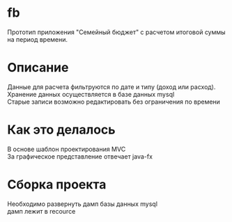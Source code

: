 # fb
Прототип приложения "Семейный бюджет" с расчетом итоговой суммы на период времени.<br>

# Описание
Данные для расчета фильтруются по дате и типу (доход или расход).<br>
Хранение данных осуществляется в базе данных mysql<br>
Старые записи возможно редактировать без ограничения по времени<br>


# Как это делалось
В основе шаблон проектирования MVC<br>
За графическое представление отвечает java-fx<br>

# Сборка проекта
Необходимо развернуть дамп базы данных mysql <br>
дамп лежит в recource <br>
